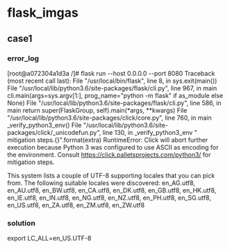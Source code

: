 # flask_imgas

## case1
### error_log
[root@a072304a1d3a /]# flask run --host 0.0.0.0 --port 8080
Traceback (most recent call last):
  File "/usr/local/bin/flask", line 8, in <module>
    sys.exit(main())
  File "/usr/local/lib/python3.6/site-packages/flask/cli.py", line 967, in main
    cli.main(args=sys.argv[1:], prog_name="python -m flask" if as_module else None)
  File "/usr/local/lib/python3.6/site-packages/flask/cli.py", line 586, in main
    return super(FlaskGroup, self).main(*args, **kwargs)
  File "/usr/local/lib/python3.6/site-packages/click/core.py", line 760, in main
    _verify_python3_env()
  File "/usr/local/lib/python3.6/site-packages/click/_unicodefun.py", line 130, in _verify_python3_env
    " mitigation steps.{}".format(extra)
RuntimeError: Click will abort further execution because Python 3 was configured to use ASCII as encoding for the environment. Consult https://click.palletsprojects.com/python3/ for mitigation steps.

This system lists a couple of UTF-8 supporting locales that you can pick from. The following suitable locales were discovered: en_AG.utf8, en_AU.utf8, en_BW.utf8, en_CA.utf8, en_DK.utf8, en_GB.utf8, en_HK.utf8, en_IE.utf8, en_IN.utf8, en_NG.utf8, en_NZ.utf8, en_PH.utf8, en_SG.utf8, en_US.utf8, en_ZA.utf8, en_ZM.utf8, en_ZW.utf8

### solution
export LC_ALL=en_US.UTF-8

